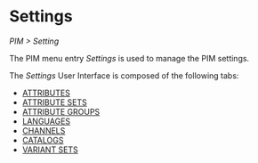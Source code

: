 # Settings  
*PIM > Setting*

The PIM menu entry *Settings* is used to manage the PIM settings.

The *Settings* User Interface is composed of the following tabs:
  - [ATTRIBUTES](03a_Attributes.md)
  - [ATTRIBUTE SETS](03b_AttributeSets.md)
  - [ATTRIBUTE GROUPS](03c_AttributeGroups.md)
  - [LANGUAGES](03d_Languages.md)
  - [CHANNELS](03e_Channels.md)
  - [CATALOGS](03f_Catalogs.md)
  - [VARIANT SETS](03g_VariantSets.md)  

